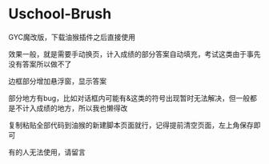 # Uschool-Brush

GYC魔改版，下载油猴插件之后直接使用

效果一般，就是需要手动换页，计入成绩的部分答案自动填充，考试这类由于事先没有答案所以做不了

边框部分增加悬浮窗，显示答案

部分地方有bug，比如对话框内可能有&这类的符号出现暂时无法解决，但一般都是不计入成绩的地方，所以我也懒得改

复制粘贴全部代码到油猴的新建脚本页面就行，记得提前清空页面，左上角保存即可

有的人无法使用，请留言
